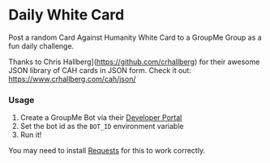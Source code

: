 Daily White Card
================

Post a random Card Against Humanity White Card to a GroupMe Group as a fun daily challenge.

Thanks to Chris Hallberg](https://github.com/crhallberg) for their awesome JSON library of CAH cards in JSON form.
Check it out: https://www.crhallberg.com/cah/json/

### Usage
1. Create a GroupMe Bot via their [Developer Portal](https://dev.groupme.com/bots/new)
2. Set the bot id as the `BOT_ID` environment variable
3. Run it!

You may need to install [Requests](http://docs.python-requests.org/en/master/user/quickstart/)
for this to work correctly.